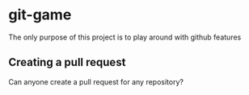 # git-game
The only purpose of this project is to play around with github features

## Creating a pull request
Can anyone create a pull request for any repository?
